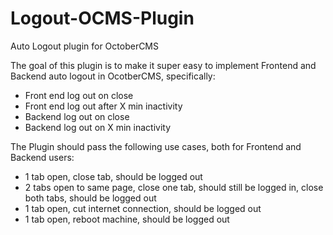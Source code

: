# Logout-OCMS-Plugin
Auto Logout plugin for OctoberCMS

The goal of this plugin is to make it super easy to implement Frontend and Backend auto logout in OcotberCMS, specifically:
- Front end log out on close
- Front end log out after X min inactivity
- Backend log out on close
- Backend log out on X min inactivity

The Plugin should pass the following use cases, both for Frontend and Backend users:
- 1 tab open, close tab, should be logged out
- 2 tabs open to same page, close one tab, should still be logged in, close both tabs, should be logged out
- 1 tab open, cut internet connection, should be logged out
- 1 tab open, reboot machine, should be logged out
